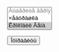 <!DOCTYPE HTML>
<html>
 <head>
  <meta charset="utf-8">
  <title>Òåã SELECT</title>
 </head>
 <body>  
 
  <form action="select1.php" method="post">
   <p><select size="3" multiple name="hero[]">
    <option disabled>Âûáåðèòå ãåðîÿ</option>
    <option value="×åáóðàøêà">×åáóðàøêà</option>
    <option selected value="Êðîêîäèë Ãåíà">Êðîêîäèë Ãåíà</option>
    <option value="Øàïîêëÿê">Øàïîêëÿê</option>
    <option value="Êðûñà Ëàðèñà">Êðûñà Ëàðèñà</option>
   </select></p>
   <p><input type="submit" value="Îòïðàâèòü"></p>
  </form>

 </body>
</html>
